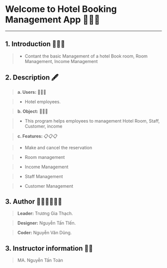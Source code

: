 # **Welcome to Hotel Booking Management App** 👋👋👋

***

## **1. Introduction** 📖📖📖

> * Contant the basic Management of a hotel Book room, Room Management, Income Management

## **2. Description** 🖋

> **a. Users:** 👥👥👥

> * Hotel employees.

> **b. Object:** 🎯🎯🎯

> * This program helps employees to management Hotel Room, Staff, Customer, income

> **c. Features:** 📋📋📋

> * Make and cancel the reservation

> * Room management

> * Income Management

> * Staff Management

> * Customer Management

## **3. Author** 👨‍💼👨‍💼👨‍💼

> **Leader:** Trương Gia Thạch.

> **Designer:** Nguyễn Tấn TIến.

> **Coder:** Nguyễn Văn Dũng.

## **3. Instructor information** 👨‍🏫

> MA. Nguyễn Tấn Toàn
